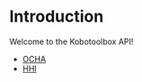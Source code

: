 # Introduction

Welcome to the Kobotoolbox API!

* [OCHA](https://kobo.humanitarianresponse.info)
* [HHI](https://kf.kobotoolbox.org)

